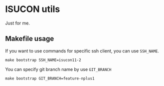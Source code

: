 # ISUCON utils 

Just for me.

## Makefile usage

If you want to use commands for specific ssh client, you can use `SSH_NAME`.

```shell
make bootstrap SSH_NAME=isucon11-2
```

You can specify git branch name by use `GIT_BRANCH`

```shell
make bootstrap GIT_BRANCH=feature-nplus1
```
